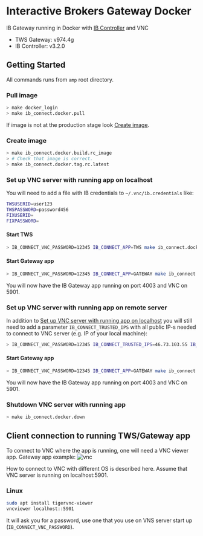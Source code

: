 # Interactive Brokers Gateway Docker

IB Gateway running in Docker with [IB Controller](https://github.com/ib-controller/ib-controller/) and VNC

* TWS Gateway: v974.4g
* IB Controller: v3.2.0

## Getting Started

All commands runs from `amp` root directory.

### Pull image

```bash
> make docker_login
> make ib_connect.docker.pull
```

If image is not at the production stage look [Create image](create-image).

### Create image

```bash
> make ib_connect.docker.build.rc_image
> # Check that image is correct.
> make ib_connect.docker.tag.rc.latest
```

### Set up VNC server with running app on localhost

You will need to add a file with IB credentials to `~/.vnc/ib.credentials` like:
```bash
TWSUSERID=user123
TWSPASSWORD=password456
FIXUSERID=
FIXPASSWORD=
```

#### Start TWS

```bash
> IB_CONNECT_VNC_PASSWORD=12345 IB_CONNECT_APP=TWS make ib_connect.docker.up
```

#### Start Gateway app

```bash
> IB_CONNECT_VNC_PASSWORD=12345 IB_CONNECT_APP=GATEWAY make ib_connect.docker.up
```

You will now have the IB Gateway app running on port 4003 and VNC on 5901.

### Set up VNC server with running app on remote server

In addition to [Set up VNC server with running app on localhost](set-up-vnc-server-with-running-app-on-localhost)
you will still need to add a parameter `IB_CONNECT_TRUSTED_IPS` 
with all public IP-s needed to connect to VNC server (e.g. IP of your local machine):

```bash
> IB_CONNECT_VNC_PASSWORD=12345 IB_CONNECT_TRUSTED_IPS=46.73.103.55 IB_CONNECT_APP=GATEWAY make ib_connect.docker.up
```

#### Start Gateway app

```bash
> IB_CONNECT_VNC_PASSWORD=12345 IB_CONNECT_APP=GATEWAY make ib_connect.docker.up
```

You will now have the IB Gateway app running on port 4003 and VNC on 5901.



### Shutdown VNC server with running app

```bash
> make ib_connect.docker.down
```

## Client connection to running TWS/Gateway app

To connect to VNC where the app is running, one will need a VNC viewer app.
Gateway app example:
![vnc](docs/ib_gateway_vnc.jpg)

How to connect to VNC with different OS is described here. 
Assume that VNC server is running on localhost:5901.

### Linux

```bash
sudo apt install tigervnc-viewer
vncviewer localhost::5901
```

It will ask you for a password, use one that you use on VNS server start up (`IB_CONNECT_VNC_PASSWORD`).
